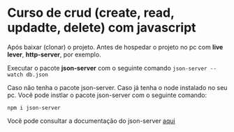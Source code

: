 <!-- abrir a pasta admin no vscode e 
rodar o json server: 
```js
json-server --watch db.json
```

Rodar: browser-sync start --server --file . --host --port 5000 --startPath admin/telas/lista_cliente.html -->
# Curso de crud (create, read, updadte, delete) com javascript

Após baixar (clonar) o projeto. Antes de hospedar o projeto no pc com **live lever**, **http-server**, por exemplo.

Executar o pacote **json-server** com o seguinte comando `json-server --watch db.json`

Caso não tenha o pacote json-server. Caso já tenha o node instalado no seu pc. Você pode instlar o pacote json-server com o seguinte comando: 

```
npm i json-server
```

Você pode consultar a documentação do json-server [aqui](https://www.npmjs.com/package/json-server)